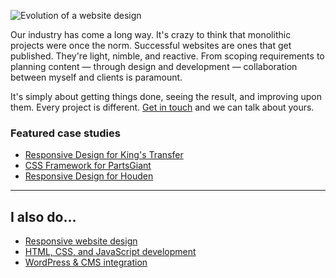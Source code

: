 <p class="b-post__image b-post__image--centred"><img src="/assets/img/process-and-strategy.png" alt="Evolution of a website design"></p>

Our industry has come a long way. It's crazy to think that monolithic projects were once the norm. Successful websites are ones that get published. They're light, nimble, and reactive. From scoping requirements to planning content — through design and development — collaboration between myself and clients is paramount.

It's simply about getting things done, seeing the result, and improving upon them. Every project is different. [Get in touch](/contact/) and we can talk about yours.

### Featured case studies

* [Responsive Design for King's Transfer](/2013/08/09/responsive-design-for-kings-transfer/)
* [CSS Framework for PartsGiant](/2016/01/04/css-framework-for-partsgiant/)
* [Responsive Design for Houden](/2015/03/18/responsive-design-for-houden/)

<hr>

## I also do&hellip;

* <a href="/responsive-design/">Responsive website design</a>
* <a href="/front-end-development/">HTML, CSS, and JavaScript development</a>
* <a href="/wordpress-and-cms-integration/">WordPress &amp; CMS integration</a>
